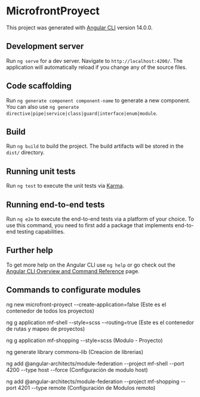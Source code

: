 # MicrofrontProyect

This project was generated with [Angular CLI](https://github.com/angular/angular-cli) version 14.0.0.

## Development server

Run `ng serve` for a dev server. Navigate to `http://localhost:4200/`. The application will automatically reload if you change any of the source files.

## Code scaffolding

Run `ng generate component component-name` to generate a new component. You can also use `ng generate directive|pipe|service|class|guard|interface|enum|module`.

## Build

Run `ng build` to build the project. The build artifacts will be stored in the `dist/` directory.

## Running unit tests

Run `ng test` to execute the unit tests via [Karma](https://karma-runner.github.io).

## Running end-to-end tests

Run `ng e2e` to execute the end-to-end tests via a platform of your choice. To use this command, you need to first add a package that implements end-to-end testing capabilities.

## Further help

To get more help on the Angular CLI use `ng help` or go check out the [Angular CLI Overview and Command Reference](https://angular.io/cli) page.


## Commands to configurate modules

ng new microfront-proyect --create-application=false   (Este es el contenedor de todos los proyectos)

ng g application mf-shell --style=scss --routing=true (Este es el contenedor de rutas y mapeo de proyectos)

ng g application mf-shopping --style=scss  (Modulo - Proyecto)

ng generate library commons-lib (Creacion de librerias)

ng add @angular-architects/module-federation --project mf-shell --port 4200 --type host --force (Configuración de modulo host)

ng add @angular-architects/module-federation --project mf-shopping --port 4201 --type remote (Configuración de Modulos remoto)




